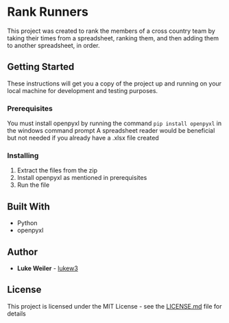 #  Rank Runners

This project was created to rank the members of a cross country team by taking their times from a spreadsheet, ranking them, and then adding them to another spreadsheet, in order.

## Getting Started

These instructions will get you a copy of the project up and running on your local machine for development and testing purposes.

### Prerequisites

You must install openpyxl by running the command `pip install openpyxl` in the windows command prompt
A spreadsheet reader would be beneficial but not needed if you already have a .xlsx file created

### Installing

1. Extract the files from the zip  
2. Install openpyxl as mentioned in prerequisites
3. Run the file 

## Built With

* Python
* openpyxl

## Author

* **Luke Weiler** - [lukew3](https://github.com/lukew3)

## License

This project is licensed under the MIT License - see the [LICENSE.md](LICENSE.md) file for details
